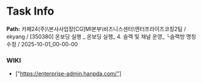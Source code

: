 # Task Info

**Path:** 카페24(주)\본사사업장\[CG]MI본부\비즈니스센터\엔터프라이즈코칭2팀 / ekyang / [350380] 온보딩 실행 _ 온보딩 실행_ 4. 슬랙 및 채널 운영_ └슬랙방 명칭 수정 / 2025-10-01_00-00-00

### WIKI
- ["https://enterprise-admin.hanpda.com/"]

